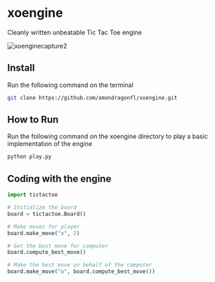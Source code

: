 # xoengine
Cleanly written unbeatable Tic Tac Toe engine

![xoenginecapture2](https://github.com/user-attachments/assets/53922280-dc96-4671-95ea-def0ad6a9562)
## Install 
Run the following command on the terminal 
```bash
git clone https://github.com/amondragonfl/xoengine.git
```

## How to Run
Run the following command on the xoengine directory to play a basic implementation of the engine 
```bash
python play.py
```
## Coding with the engine 

```python
import tictactoe

# Initialize the board 
board = tictactoe.Board()

# Make moves for player 
board.make_move("x", 2)

# Get the best move for computer
board.compute_best_move()

# Make the best move on behalf of the computer
board.make_move("o", board.compute_best_move())


```



